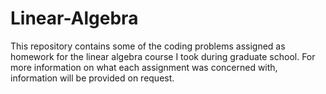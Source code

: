 # Linear-Algebra

This repository contains some of the coding problems assigned as homework for the linear algebra course I took during graduate school. For more information on what each assignment was concerned with, information will be provided on request.
